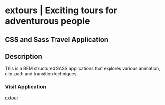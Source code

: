 
# extours | Exciting tours for adventurous people

## CSS and Sass Travel Application 


## Description 

This is a BEM structured SASS applications that explores various animation, clip-path and transition techniques.  


### Visit Application
[extour](https://mday1313.github.io/travel-app/)